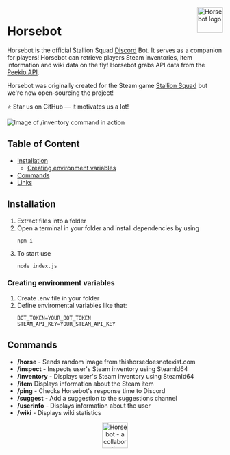 <img src="https://cdn.discordapp.com/attachments/860582808790630431/1034923693438144563/HorsebotLogo.png" alt="Horsebot logo" title="Horsebot" align="right" height="60" />

<h1><b>Horsebot</b></h1>

Horsebot is the official Stallion Squad <a href="https://discord.gg/JYmVCVmSR7">Discord</a> Bot. It serves as a companion for players! Horsebot can retrieve players Steam inventories, item information and wiki data on the fly! Horsebot grabs API data from the <a href="https://www.peekio.no/api">Peekio API</a>.

Horsebot was originally created for the Steam game <a href="https://store.steampowered.com/app/1391070/Stallion_Squad">Stallion Squad</a> but we're now open-sourcing the project!
    
:star: Star us on GitHub — it motivates us a lot!

<img src="https://cdn.discordapp.com/attachments/860582808790630431/1034929371670122526/HorsebotShow.png" alt="Image of /inventory command in action" />

## Table of Content

- [Installation](#installation)
    - [Creating environment variables](#creating-environment-variables)
- [Commands](#commands)
- [Links](#links)
  
## Installation
<ol>
  <li>Extract files into a folder</li>
  <li>Open a terminal in your folder and install dependencies by using</li>
  
  `npm i`
  <li>To start use</li>
  
  `node index.js`
</ol>

### Creating environment variables
<ol>
  <li>Create .env file in your folder</li>
  <li>Define enviromental variables like that:</li>

```
BOT_TOKEN=YOUR_BOT_TOKEN
STEAM_API_KEY=YOUR_STEAM_API_KEY
```
  
   </ol>
   
## Commands

- <b>/horse</b> - Sends random image from thishorsedoesnotexist.com
- <b>/inspect</b> - Inspects user's Steam inventory using SteamId64
- <b>/inventory</b> - Displays user's Steam inventory using SteamId64
- <b>/item</b> Displays information about the Steam item
- <b>/ping</b> - Checks Horsebot's response time to Discord
- <b>/suggest</b> - Add a suggestion to the suggestions channel
- <b>/userinfo</b> - Displays information about the user
- <b>/wiki</b> - Displays wiki statistics

<center>
<img src="https://cdn.discordapp.com/attachments/860582808790630431/1034931233131610142/Credits.png" alt="Horsebot - a collaboration between KoziDev and Peekio" height="60" />
</center>
